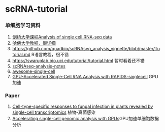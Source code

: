 # scRNA-tutorial

### 单细胞学习资料

1. [剑桥大学课程Analysis of single cell RNA-seq data](https://www.singlecellcourse.org/index.html)
2. [哈佛大学教程，很详细](https://hbctraining.github.io/DGE_workshop_salmon_online/)
3. https://github.com/quadbio/scRNAseq_analysis_vignette/blob/master/Tutorial.md R语言教程，很不错
4. https://swaruplab.bio.uci.edu/tutorial/tutorial.html 暂时看着还不错
5. [scRNAseq-analysis-notes](https://github.com/crazyhottommy/scRNAseq-analysis-notes)
6. [awesome-single-cell](https://github.com/seandavi/awesome-single-cell)
7. [GPU-Accelerated Single-Cell RNA Analysis with RAPIDS-singlecell](https://developer.nvidia.com/blog/gpu-accelerated-single-cell-rna-analysis-with-rapids-singlecell/) GPU加速

### Paper
1. [Cell-type-specific responses to fungal infection in plants revealed by single-cell transcriptomics](https://www.cell.com/cell-host-microbe/fulltext/S1931-3128(23)00344-X?_returnURL=https%3A%2F%2Flinkinghub.elsevier.com%2Fretrieve%2Fpii%2FS193131282300344X%3Fshowall%3Dtrue#) 植物-真菌感染
2. [Accelerating single-cell genomic analysis with GPUs](https://www.biorxiv.org/content/10.1101/2022.05.26.493607v1.full)GPU加速单细胞数据分析



